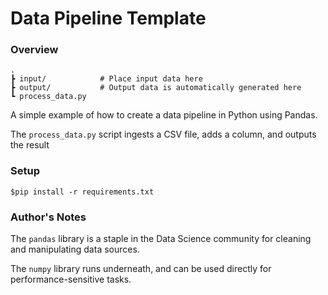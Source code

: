 # Data Pipeline Template

### Overview

```
.
┣ input/            # Place input data here
┣ output/           # Output data is automatically generated here
┗ process_data.py  
```

A simple example of how to create a data pipeline in Python using Pandas.

The `process_data.py` script ingests a CSV file, adds a column, and outputs the result

### Setup

`$pip install -r requirements.txt`

### Author's Notes

The `pandas` library is a staple in the Data Science community for cleaning and manipulating data sources.

The `numpy` library runs underneath, and can be used directly for performance-sensitive tasks.
